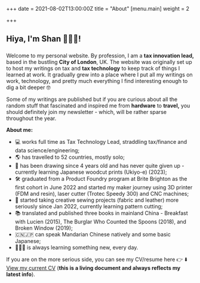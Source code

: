 +++
date = 2021-08-02T13:00:00Z
title = "About"
[menu.main]
weight = 2

+++
## Hiya, I'm **Shan 👩🏻‍💻**!

##### 

Welcome to my personal website. By profession, I am a **tax innovation lead,** based in the bustling **City of London**, UK.  The website was originally set up to host my writings on tax and **tax technology** to keep track of things I learned at work. It gradually grew into a place where I put all my writings on work, technology, and pretty much everything I find interesting enough to dig a bit deeper 🤓

Some of my writings are published but if you are curious about all the random stuff that fascinated and inspired me from **hardware** to **travel,** you should definitely join my newsletter - which, will be rather sparse throughout the year.

**About me:**

* 💻 works full time as Tax Technology Lead, straddling tax/finance and data science/engineering;
* 🌎 has travelled to 52 countries, mostly solo;
* 🎨 has been drawing since 4 years old and has never quite given up - currently learning Japanese woodcut prints (Ukiyo-e) (2023);
* 🛠️ graduated from a Product Foundry program at Brite Brighton as the first cohort in June 2022 and started my maker journey using 3D printer (FDM and resin), laser cutter (Trotec Speedy 300) and CNC machines;
* 🧵 started taking creative sewing projects (fabric and leather) more seriously since Jan 2022, currently learning pattern cutting;
* 📚 translated and published three books in mainland China - Breakfast with Lucien (2015), The Burglar Who Counted the Spoons (2018), and Broken Window (2019);
* 🇨🇳🇯🇵 can speak Mandarian Chinese natively and some basic Japanese;
* 🙇🏻‍♀️ is always learning something new, every day.

If you are on the more serious side, you can see my CV/resume here 👉 ⬇️ [View my current CV](https://www.canva.com/design/DAGp5AmRgzE/KMn_c6SebW0fqqPveD0Vhw/view?utm_content=DAGp5AmRgzE&utm_campaign=share_your_design&utm_medium=link2&utm_source=shareyourdesignpanel "View my CV") (**this is a living document and always reflects my latest info**).
